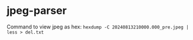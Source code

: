 # jpeg-parser


Command to view jpeg as hex:
`hexdump -C 20240813210000.000_pre.jpeg | less > del.txt`